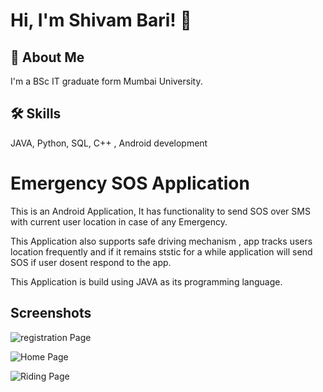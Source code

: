 
# Hi, I'm Shivam Bari! 👋


## 🚀 About Me
I'm a BSc IT graduate form Mumbai University.

## 🛠 Skills
JAVA, Python, SQL, C++ , Android development


# Emergency SOS Application

This is an Android Application, It has functionality to send SOS over SMS with current user location in case of any Emergency.

This Application also supports safe driving mechanism , app tracks users location frequently and if it remains ststic for a while application will send SOS if user dosent respond to the app. 

This Application is build using JAVA as its programming language.





## Screenshots
![registration Page](https://github.com/ShivamBari2728/Emergency-SOS-Application/assets/68389152/231ddaf9-6fbc-4697-a1f7-a771f0fe0990)

![Home Page](https://github.com/ShivamBari2728/Emergency-SOS-Application/assets/68389152/8a51b4fb-9b88-4da9-b8d0-92ef5c0a43b8)

![Riding Page](https://github.com/ShivamBari2728/Emergency-SOS-Application/assets/68389152/0eb01b79-43b6-4b97-a39d-15544efc9707)




